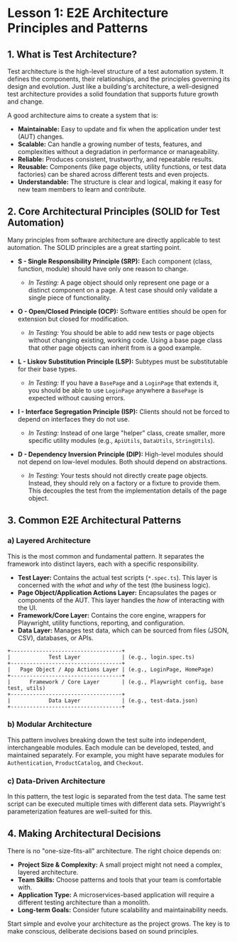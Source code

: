 # Lesson 1: E2E Architecture Principles and Patterns

## 1. What is Test Architecture?

Test architecture is the high-level structure of a test automation system. It defines the components, their relationships, and the principles governing its design and evolution. Just like a building's architecture, a well-designed test architecture provides a solid foundation that supports future growth and change.

A good architecture aims to create a system that is:
- **Maintainable:** Easy to update and fix when the application under test (AUT) changes.
- **Scalable:** Can handle a growing number of tests, features, and complexities without a degradation in performance or manageability.
- **Reliable:** Produces consistent, trustworthy, and repeatable results.
- **Reusable:** Components (like page objects, utility functions, or test data factories) can be shared across different tests and even projects.
- **Understandable:** The structure is clear and logical, making it easy for new team members to learn and contribute.

## 2. Core Architectural Principles (SOLID for Test Automation)

Many principles from software architecture are directly applicable to test automation. The SOLID principles are a great starting point.

- **S - Single Responsibility Principle (SRP):** Each component (class, function, module) should have only one reason to change.
  - *In Testing:* A page object should only represent one page or a distinct component on a page. A test case should only validate a single piece of functionality.

- **O - Open/Closed Principle (OCP):** Software entities should be open for extension but closed for modification.
  - *In Testing:* You should be able to add new tests or page objects without changing existing, working code. Using a base page class that other page objects can inherit from is a good example.

- **L - Liskov Substitution Principle (LSP):** Subtypes must be substitutable for their base types.
  - *In Testing:* If you have a `BasePage` and a `LoginPage` that extends it, you should be able to use `LoginPage` anywhere a `BasePage` is expected without causing errors.

- **I - Interface Segregation Principle (ISP):** Clients should not be forced to depend on interfaces they do not use.
  - *In Testing:* Instead of one large "helper" class, create smaller, more specific utility modules (e.g., `ApiUtils`, `DataUtils`, `StringUtils`).

- **D - Dependency Inversion Principle (DIP):** High-level modules should not depend on low-level modules. Both should depend on abstractions.
  - *In Testing:* Your tests should not directly create page objects. Instead, they should rely on a factory or a fixture to provide them. This decouples the test from the implementation details of the page object.

## 3. Common E2E Architectural Patterns

### a) Layered Architecture

This is the most common and fundamental pattern. It separates the framework into distinct layers, each with a specific responsibility.

- **Test Layer:** Contains the actual test scripts (`*.spec.ts`). This layer is concerned with the *what* and *why* of the test (the business logic).
- **Page Object/Application Actions Layer:** Encapsulates the pages or components of the AUT. This layer handles the *how* of interacting with the UI.
- **Framework/Core Layer:** Contains the core engine, wrappers for Playwright, utility functions, reporting, and configuration.
- **Data Layer:** Manages test data, which can be sourced from files (JSON, CSV), databases, or APIs.

```
+-----------------------------------+
|            Test Layer             | (e.g., login.spec.ts)
+-----------------------------------+
|   Page Object / App Actions Layer | (e.g., LoginPage, HomePage)
+-----------------------------------+
|      Framework / Core Layer       | (e.g., Playwright config, base test, utils)
+-----------------------------------+
|            Data Layer             | (e.g., test-data.json)
+-----------------------------------+
```

### b) Modular Architecture

This pattern involves breaking down the test suite into independent, interchangeable modules. Each module can be developed, tested, and maintained separately. For example, you might have separate modules for `Authentication`, `ProductCatalog`, and `Checkout`.

### c) Data-Driven Architecture

In this pattern, the test logic is separated from the test data. The same test script can be executed multiple times with different data sets. Playwright's parameterization features are well-suited for this.

## 4. Making Architectural Decisions

There is no "one-size-fits-all" architecture. The right choice depends on:
- **Project Size & Complexity:** A small project might not need a complex, layered architecture.
- **Team Skills:** Choose patterns and tools that your team is comfortable with.
- **Application Type:** A microservices-based application will require a different testing architecture than a monolith.
- **Long-term Goals:** Consider future scalability and maintainability needs.

Start simple and evolve your architecture as the project grows. The key is to make conscious, deliberate decisions based on sound principles.